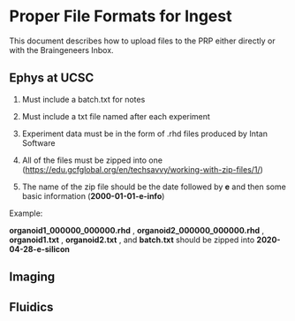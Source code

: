 # Proper File Formats for Ingest #

This document describes how to upload files to the PRP either directly or with the Braingeneers Inbox.

## Ephys at UCSC ##

1. Must include a batch.txt for notes

2. Must include a txt file named after each experiment

3. Experiment data must be in the form of .rhd files produced by Intan Software

4. All of the files must be zipped into one (https://edu.gcfglobal.org/en/techsavvy/working-with-zip-files/1/)

5. The name of the zip file should be the date followed by **e** and then some basic information (**2000-01-01-e-info**)

Example: 

  **organoid1_000000_000000.rhd** , **organoid2_000000_000000.rhd** , **organoid1.txt** , **organoid2.txt** , and **batch.txt** should be zipped into **2020-04-28-e-silicon**


## Imaging ##



## Fluidics ##

